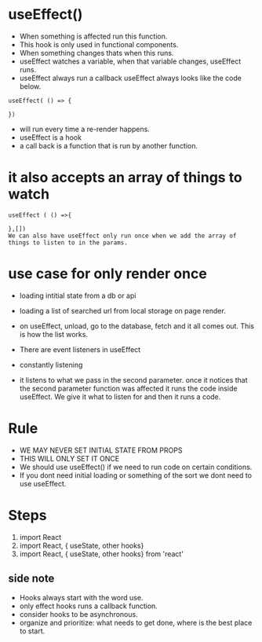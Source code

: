 # useEffect()
- When something is affected run this function.
- This hook is only used in functional components.
- When something changes thats when this runs.
- useEffect watches a variable, when that variable changes, useEffect runs.
- useEffect always run a callback
useEffect always looks like the code below.
```
useEffect( () => {

})
```
- will run every time a re-render happens.
- useEffect is a hook
- a call back is a function that is run by another function.

# it also accepts an array of things to watch
```
useEffect ( () =>{

},[])
We can also have useEffect only run once when we add the array of things to listen to in the params.
```
# use case for only render once
- loading intitial state from a db or api
- loading a list of searched url from local storage on page render.

- on useEffect, unload, go to the database, fetch and it all comes out. This is how the list works.
- There are event listeners in useEffect
- constantly listening
- it listens to what we pass in the second parameter. once it notices that the second parameter function was affected it runs the code inside useEffect. We give it what to listen for and then it runs a code.

# Rule 
- WE MAY NEVER SET INITIAL STATE FROM PROPS
- THIS WILL ONLY SET IT ONCE
- We should use useEffect() if we need to run code on certain conditions.
- If you dont need initial loading or something of the sort we dont need to use useEffect.

# Steps
1. import React
1. import React, { useState, other hooks}
1. import React, { useState, other hooks} from 'react'

## side note
- Hooks always start with the word use.
- only effect hooks runs a callback function.
- consider hooks to be asynchronous. 
- organize and prioritize: what needs to get done, where is the best place to start.
